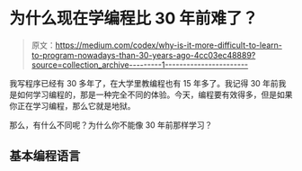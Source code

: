 # 为什么现在学编程比 30 年前难了？

> 原文：<https://medium.com/codex/why-is-it-more-difficult-to-learn-to-program-nowadays-than-30-years-ago-4cc03ec48889?source=collection_archive---------1----------------------->

我写程序已经有 30 多年了，在大学里教编程也有 15 年多了。我记得 30 年前我是如何学习编程的，那是一种完全不同的体验。今天，编程要有效得多，但是如果你正在学习编程，那么它就是地狱。

那么，有什么不同呢？为什么你不能像 30 年前那样学习？

## 基本编程语言